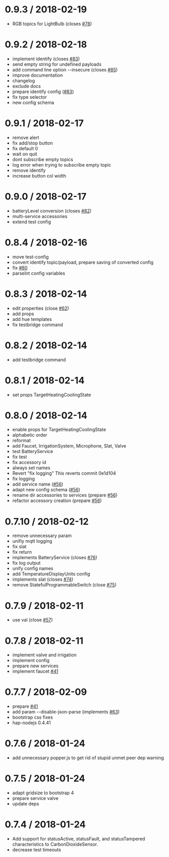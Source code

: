 0.9.3 / 2018-02-19
==================

  * RGB topics for LightBulb (closes [#78](https://github.com/hobbyquaker/homekit2mqtt/issues/78))

0.9.2 / 2018-02-18
==================

  * implement identify (closes [#83](https://github.com/hobbyquaker/homekit2mqtt/issues/83))
  * send empty string for undefined payloads
  * add command line option --insecure (closes [#85](https://github.com/hobbyquaker/homekit2mqtt/issues/85))
  * improve documentation
  * changelog
  * exclude docs
  * prepare identify config ([#83](https://github.com/hobbyquaker/homekit2mqtt/issues/83))
  * fix type selector
  * new config schema

0.9.1 / 2018-02-17
==================

  * remove alert
  * fix add/stop button
  * fix default 0
  * wait on quit
  * dont subscribe empty topics
  * log error when trying to subscribe empty topic
  * remove identify
  * increase button col width

0.9.0 / 2018-02-17
==================

  * batteryLevel conversion (closes [#82](https://github.com/hobbyquaker/homekit2mqtt/issues/82))
  * multi-service accessories
  * extend test config

0.8.4 / 2018-02-16
==================

  * move test-config
  * convert identify topic/payload, prepare saving of converted config
  * fix [#80](https://github.com/hobbyquaker/homekit2mqtt/issues/80)
  * parseInt config variables

0.8.3 / 2018-02-14
==================

  * edit properties (close [#62](https://github.com/hobbyquaker/homekit2mqtt/issues/62))
  * add props
  * add hue templates
  * fix testbridge command

0.8.2 / 2018-02-14
==================

  * add testbridge command

0.8.1 / 2018-02-14
==================

  * set props TargetHeatingCoolingState

0.8.0 / 2018-02-14
==================

  * enable props for TargetHeatingCoolingState
  * alphabetic order
  * reformat
  * add Faucet, IrrigationSystem, Microphone, Slat, Valve
  * test BatteryService
  * fix test
  * fix accessory id
  * always set names
  * Revert "fix logging"
    This reverts commit 0e1d104
  * fix logging
  * add service name ([#56](https://github.com/hobbyquaker/homekit2mqtt/issues/56))
  * adapt new config schema ([#56](https://github.com/hobbyquaker/homekit2mqtt/issues/56))
  * rename dir accessories to services (prepare [#56](https://github.com/hobbyquaker/homekit2mqtt/issues/56))
  * refactor accessory creation (prepare [#56](https://github.com/hobbyquaker/homekit2mqtt/issues/56))

0.7.10 / 2018-02-12
===================

  * remove unnecessary param
  * unifiy mqtt logging
  * fix slat
  * fix return
  * implements BatteryService (closes [#76](https://github.com/hobbyquaker/homekit2mqtt/issues/76))
  * fix log output
  * unify config names
  * add TemperatureDisplayUnits config
  * implements slat (closes [#74](https://github.com/hobbyquaker/homekit2mqtt/issues/74))
  * remove StatefulProgrammableSwitch (close [#75](https://github.com/hobbyquaker/homekit2mqtt/issues/75))

0.7.9 / 2018-02-11
==================

  * use val (close [#57](https://github.com/hobbyquaker/homekit2mqtt/issues/57))

0.7.8 / 2018-02-11
==================

  * implement valve and irrigation
  * implement config
  * prepare new services
  * implement faucet [#41](https://github.com/hobbyquaker/homekit2mqtt/issues/41)

0.7.7 / 2018-02-09
==================

  * prepare [#41](https://github.com/hobbyquaker/homekit2mqtt/issues/41)
  * add param --disable-json-parse (implements [#63](https://github.com/hobbyquaker/homekit2mqtt/issues/63))
  * bootstrap css fixes
  * hap-nodejs 0.4.41

0.7.6 / 2018-01-24
==================

  * add unnecessary popper.js to get rid of stupid unmet peer dep warning

0.7.5 / 2018-01-24
==================

  * adapt gridsize to bootstrap 4
  * prepare service valve
  * update deps

0.7.4 / 2018-01-24
==================

  * Add support for statusActive, statusFault, and statusTampered characteristics to CarbonDioxideSensor.
  * decrease test timeouts